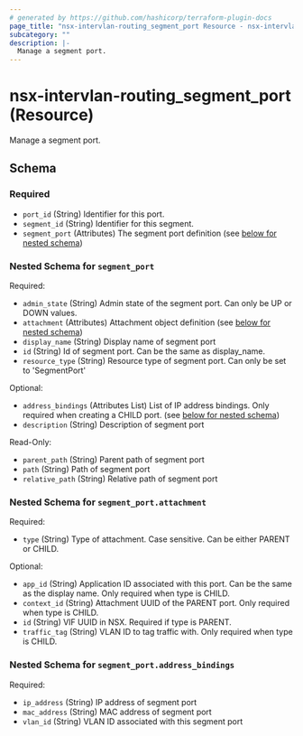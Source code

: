 ```yaml
---
# generated by https://github.com/hashicorp/terraform-plugin-docs
page_title: "nsx-intervlan-routing_segment_port Resource - nsx-intervlan-routing"
subcategory: ""
description: |-
  Manage a segment port.
---
```


# nsx-intervlan-routing_segment_port (Resource)

Manage a segment port.



<!-- schema generated by tfplugindocs -->
## Schema

### Required

- `port_id` (String) Identifier for this port.
- `segment_id` (String) Identifier for this segment.
- `segment_port` (Attributes) The segment port definition (see [below for nested schema](#nestedatt--segment_port))

<a id="nestedatt--segment_port"></a>
### Nested Schema for `segment_port`

Required:

- `admin_state` (String) Admin state of the segment port. Can only be UP or DOWN values.
- `attachment` (Attributes) Attachment object definition (see [below for nested schema](#nestedatt--segment_port--attachment))
- `display_name` (String) Display name of segment port
- `id` (String) Id of segment port. Can be the same as display_name.
- `resource_type` (String) Resource type of segment port. Can only be set to 'SegmentPort'

Optional:

- `address_bindings` (Attributes List) List of IP address bindings. Only required when creating a CHILD port. (see [below for nested schema](#nestedatt--segment_port--address_bindings))
- `description` (String) Description of segment port

Read-Only:

- `parent_path` (String) Parent path of segment port
- `path` (String) Path of segment port
- `relative_path` (String) Relative path of segment port

<a id="nestedatt--segment_port--attachment"></a>
### Nested Schema for `segment_port.attachment`

Required:

- `type` (String) Type of attachment. Case sensitive. Can be either PARENT or CHILD.

Optional:

- `app_id` (String) Application ID associated with this port. Can be the same as the display name. Only required when type is CHILD.
- `context_id` (String) Attachment UUID of the PARENT port. Only required when type is CHILD.
- `id` (String) VIF UUID in NSX. Required if type is PARENT.
- `traffic_tag` (String) VLAN ID to tag traffic with. Only required when type is CHILD.


<a id="nestedatt--segment_port--address_bindings"></a>
### Nested Schema for `segment_port.address_bindings`

Required:

- `ip_address` (String) IP address of segment port
- `mac_address` (String) MAC address of segment port
- `vlan_id` (String) VLAN ID associated with this segment port

